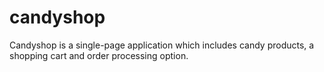 # candyshop
Candyshop is a single-page application which includes candy products, a shopping cart and order processing option.
